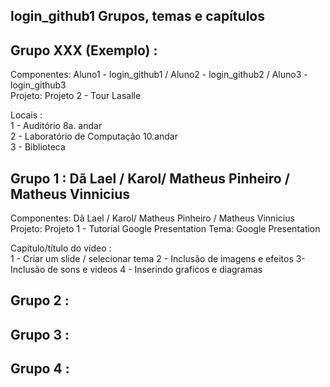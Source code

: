 login_github1 Grupos, temas e capítulos
--------------------------

Grupo XXX (Exemplo) :   
---------  
Componentes: Aluno1 - login_github1 / Aluno2 - login_github2 / Aluno3 - login_github3  
Projeto: Projeto 2 - Tour Lasalle

Locais :  
1 - Auditório 8a. andar  
2 - Laboratório de Computação 10.andar  
3 - Biblioteca  


Grupo 1 :   Dã Lael / Karol/ Matheus Pinheiro / Matheus Vinnicius
---------  
Componentes: Dã Lael / Karol/ Matheus Pinheiro / Matheus Vinnicius  
Projeto: Projeto 1 - Tutorial Google Presentation 
Tema: Google Presentation 

Capítulo/título do vídeo :   
1 - Criar um slide / selecionar tema 
2 - Inclusão de imagens e efeitos 
3- Inclusão de sons e videos 
4 - Inserindo graficos e diagramas 


Grupo 2 :   
---------  
Grupo 3 :   
---------  
Grupo 4 :   
---------  
